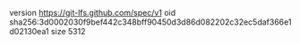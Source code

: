 version https://git-lfs.github.com/spec/v1
oid sha256:3d0002030f9bef442c348bff90450d3d86d082202c32ec5daf366e1d02130ea1
size 5312
